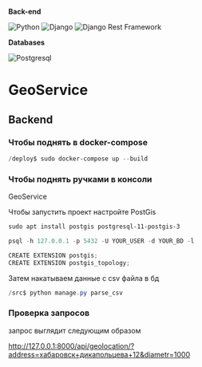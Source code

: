 **Back-end**

![Python](https://img.shields.io/badge/-Python-black?style=flat-square&logo=Python)
![Django](https://img.shields.io/badge/-Django-0aad48?style=flat-square&logo=Django)
![Django Rest Framework](https://img.shields.io/badge/DRF-red?style=flat-square&logo=Django)

**Databases**

![Postgresql](https://img.shields.io/badge/-Postgresql-%232c3e50?style=flat-square&logo=Postgresql)

# GeoService

## Backend
### Чтобы поднять в docker-compose
```powershell
/deploy$ sudo docker-compose up --build
```
### Чтобы поднять ручками в консоли 
GeoService

Чтобы запустить проект настройте PostGis

```powershell
sudo apt install postgis postgresql-11-postgis-3

psql -h 127.0.0.1 -p 5432 -U YOUR_USER -d YOUR_BD -l

CREATE EXTENSION postgis;
CREATE EXTENSION postgis_topology;
```
Затем накатываем данные с csv файла в бд
```powershell
/src$ python manage.py parse_csv

```
### Проверка запросов

запрос выглядит следующим образом

http://127.0.0.1:8000/api/geolocation/?address=хабаровск+дикапольцева+12&diametr=1000

